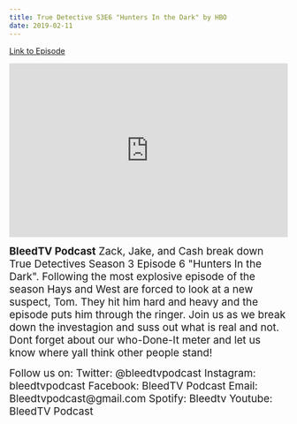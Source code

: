 ```yaml
---
title: True Detective S3E6 "Hunters In the Dark" by HBO
date: 2019-02-11
---
```


[Link to Episode](https://BleedTV.podbean.com/e/true-detective-s3e6-hunters-in-the-dark-by-hbo/)

<iframe src="https://www.podbean.com/media/player/zz658-a77d6c?from=site&vjs=1&skin=1&fonts=Helvetica&auto=0&download=1" height="315" width="100%" frameborder="0" scrolling="no" data-name="pb-iframe-player"></iframe>

<p><span style="font-size:14pt;"><strong>BleedTV Podcast</strong> Zack, Jake, and Cash break down True Detectives Season 3 Episode 6 "Hunters In the Dark". Following the most explosive episode of the season Hays and West are forced to look at a new suspect, Tom. They hit him hard and heavy and the episode puts him through the ringer. Join us as we break down the investagion and suss out what is real and not. Dont forget about our who-Done-It meter and let us know where yall think other people stand!</span></p>
<p><span style="font-size:14pt;">Follow us on: Twitter: @bleedtvpodcast Instagram: bleedtvpodcast Facebook: BleedTV Podcast Email: Bleedtvpodcast@gmail.com Spotify: Bleedtv Youtube: BleedTV Podcast</span></p>